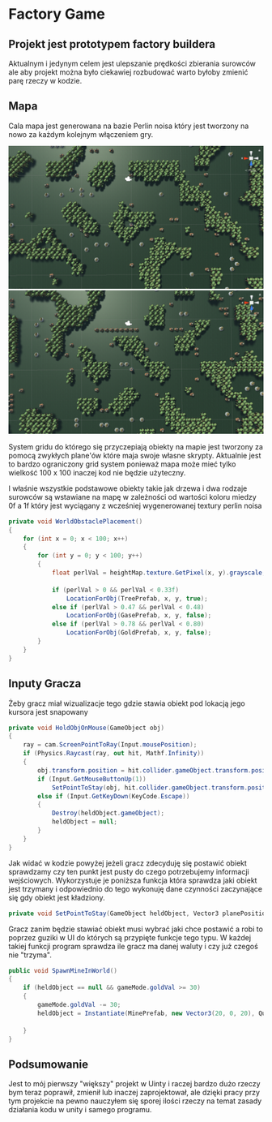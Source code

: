 # Factory Game
## Projekt jest prototypem factory buildera
Aktualnym i jedynym celem jest ulepszanie prędkości zbierania surowców
ale aby projekt można było ciekawiej rozbudować warto byłoby zmienić parę
rzeczy w kodzie.
## Mapa
Cala mapa jest generowana na bazie Perlin noisa który jest tworzony na nowo
za każdym kolejnym włączeniem gry.

![](GitImage/MapGenIMage.PNG)
![](GitImage/MapGenIMageV3.PNG)


System gridu do którego się przyczepiają obiekty na mapie jest tworzony
za pomocą zwykłych plane'ów które maja swoje własne skrypty.
Aktualnie jest to bardzo ograniczony grid system ponieważ
mapa może mieć tylko wielkość 
100 x 100 inaczej kod nie będzie
użyteczny.


I właśnie wszystkie podstawowe obiekty takie jak drzewa i dwa rodzaje surowców są
wstawiane na mapę w zależności od wartości koloru miedzy 
0f a 1f który jest wyciągany
z wcześniej wygenerowanej textury perlin noisa
```csharp
private void WorldObstaclePlacement()
{
    for (int x = 0; x < 100; x++)
    {
        for (int y = 0; y < 100; y++)
        {
            float perlVal = heightMap.texture.GetPixel(x, y).grayscale;

            if (perlVal > 0 && perlVal < 0.33f)
                LocationForObj(TreePrefab, x, y, true);
            else if (perlVal > 0.47 && perlVal < 0.48)
                LocationForObj(GasePrefab, x, y, false);
            else if (perlVal > 0.78 && perlVal < 0.80)
                LocationForObj(GoldPrefab, x, y, false);
        }
    }
}
```

## Inputy Gracza

Żeby gracz miał wizualizacje tego gdzie stawia obiekt
pod lokacją jego kursora jest snapowany 

```csharp
private void HoldObjOnMouse(GameObject obj)
{
    ray = cam.ScreenPointToRay(Input.mousePosition);
    if (Physics.Raycast(ray, out hit, Mathf.Infinity))
    {
        obj.transform.position = hit.collider.gameObject.transform.position;
        if (Input.GetMouseButtonUp(1))
            SetPointToStay(obj, hit.collider.gameObject.transform.position);
        else if (Input.GetKeyDown(KeyCode.Escape))
        {
            Destroy(heldObject.gameObject);
            heldObject = null;
        }
    }
}
```
Jak widać w kodzie powyżej jeżeli gracz zdecyduję się postawić obiekt
sprawdzamy czy ten punkt jest pusty do czego potrzebujemy informacji wejściowych.
Wykorzystuje je poniższa funkcja która sprawdza jaki obiekt jest trzymany
i odpowiednio do tego wykonuję dane czynności zaczynające się gdy obiekt jest
kładziony.

```csharp
private void SetPointToStay(GameObject heldObject, Vector3 planePosition);
```

Gracz zanim będzie stawiać obiekt musi wybrać jaki chce
postawić a robi to poprzez guziki w UI do których 
są przypięte funkcje tego typu. W każdej takiej 
funkcji program sprawdza ile gracz ma danej waluty
i czy już czegoś nie "trzyma".

```csharp
public void SpawnMineInWorld()
{
    if (heldObject == null && gameMode.goldVal >= 30)
    {
        gameMode.goldVal -= 30;
        heldObject = Instantiate(MinePrefab, new Vector3(20, 0, 20), Quaternion.identity);

    }
}
```
## Podsumowanie 
Jest to mój pierwszy "większy" projekt w Uinty i raczej bardzo dużo rzeczy bym teraz poprawił, zmienił
lub inaczej zaprojektował, ale dzięki pracy przy tym projekcie na pewno nauczyłem się sporej ilości rzeczy 
na temat zasady działania kodu w unity i samego programu.






 
